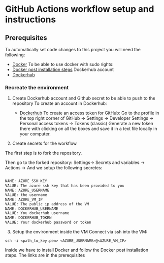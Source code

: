 # GitHub Actions workflow setup and instructions

## Prerequisites
To automatically set code changes to this project you will need the following:
 * [Docker](https://docs.docker.com/engine/installation/)
 To be able to use docker with sudo rights:
 * [Docker post installation steps](https://docs.docker.com/engine/install/linux-postinstall/)
 Dockerhub account
 * [Dockerhub](https://hub.docker.com/)


### Recreate the environment

1. Create Dockerhub account and Github secret to be able to push to the repository
    To create an account in Dockerhub:
   * [Dockerhub](https://hub.docker.com/)
    To create an access token for GitHub:
    Go to the profile in the top right corner of GitHub -> Settings -> Developer Settings -> Personal access tokens -> Tokens (classic)
    Generate a new token there with clicking on all the boxes and save it in a text file locally in your computer.

2. Create secrets for the workflow

The first step is to fork the repository.

Then go to the forked repository: Settings-> Secrets and variables -> Actions -> And we setup the following secretes:

```bash

NAME: AZURE_SSH_KEY
VALUE: The azure ssh key that has been provided to you
NAME: AZURE_USERNAME
VALUE: the username
NAME: AZURE_VM_IP
VALUE: The public ip address of the VM
NAME: DOCKERHUB_USERNAME
VALUE: You dockerhub username
NAME: DOCKERHUB_TOKEN
VALUE: Your dockerhub password or token

```

3. Setup the environment inside the VM
Connect via ssh into the VM:
  ```
  ssh -i <path_to_key.pem> <AZURE_USERNAME>@<AZURE_VM_IP>
 
  ```
Inside we have to install Docker and follow the Docker post installation steps. The links are in the prerequisites


<!-- 2.  Github workflow setup
Go to the Actions tab
Go to new workflow 
And we create a workflow file -->